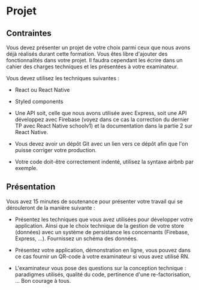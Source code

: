# Projet

## Contraintes

Vous devez présenter un projet de votre choix parmi ceux que nous avons déjà réalisés durant cette formation. Vous êtes libre d'ajouter des fonctionnalités dans votre projet. Il faudra cependant les écrire dans un cahier des charges techniques et les présentées à votre examinateur.

Vous devez utilisez les techniques suivantes :

- React ou React Native

- Styled components

- Une API soit, celle que nous avons utilisée avec Express, soit une API développez avec Firebase (voyez dans ce cas la correction du dernier TP avec React Native schoolv1) et la documentation dans la partie 2 sur React Native.

- Vous devez avoir un dépôt Git avec un lien vers ce dépôt afin que l'on puisse corriger votre production.

- Votre code doit-être correctement indenté, utilisez la syntaxe airbnb par exemple.

## Présentation

Vous avez 15 minutes de soutenance pour présenter votre travail qui se dérouleront de la manière suivante :

-  Présentez les techniques que vous avez utilisées pour développer votre application. Ainsi que le choix technique de la gestion de votre store (données) avec un système de persistance les concernants (Firebase, Express, ...). Fournissez un schéma des données.

-  Présentez votre application, démonstration en ligne, vous pouvez dans ce cas fournir un QR-code à votre examinateur si vous avez utilisé RN.

-  L'examinateur vous pose des questions sur la conception technique : paradigmes utilisés, qualité du code, pertinence d'une re-factorisation, ...
Bon courage à tous.